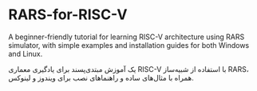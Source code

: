 # RARS-for-RISC-V
A beginner-friendly tutorial for learning RISC-V architecture using RARS simulator, with simple examples and installation guides for both Windows and Linux.


 یک آموزش مبتدی‌پسند برای یادگیری معماری RISC-V با استفاده از شبیه‌ساز RARS، همراه با مثال‌های ساده و راهنماهای نصب برای ویندوز و لینوکس.
